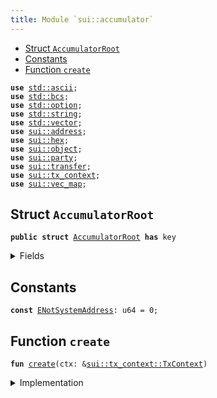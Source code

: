 ```yaml
---
title: Module `sui::accumulator`
---
```




-  [Struct `AccumulatorRoot`](#sui_accumulator_AccumulatorRoot)
-  [Constants](#@Constants_0)
-  [Function `create`](#sui_accumulator_create)


<pre><code><b>use</b> <a href="../std/ascii.md#std_ascii">std::ascii</a>;
<b>use</b> <a href="../std/bcs.md#std_bcs">std::bcs</a>;
<b>use</b> <a href="../std/option.md#std_option">std::option</a>;
<b>use</b> <a href="../std/string.md#std_string">std::string</a>;
<b>use</b> <a href="../std/vector.md#std_vector">std::vector</a>;
<b>use</b> <a href="../sui/address.md#sui_address">sui::address</a>;
<b>use</b> <a href="../sui/hex.md#sui_hex">sui::hex</a>;
<b>use</b> <a href="../sui/object.md#sui_object">sui::object</a>;
<b>use</b> <a href="../sui/party.md#sui_party">sui::party</a>;
<b>use</b> <a href="../sui/transfer.md#sui_transfer">sui::transfer</a>;
<b>use</b> <a href="../sui/tx_context.md#sui_tx_context">sui::tx_context</a>;
<b>use</b> <a href="../sui/vec_map.md#sui_vec_map">sui::vec_map</a>;
</code></pre>



<a name="sui_accumulator_AccumulatorRoot"></a>

## Struct `AccumulatorRoot`



<pre><code><b>public</b> <b>struct</b> <a href="../sui/accumulator.md#sui_accumulator_AccumulatorRoot">AccumulatorRoot</a> <b>has</b> key
</code></pre>



<details>
<summary>Fields</summary>


<dl>
<dt>
<code>id: <a href="../sui/object.md#sui_object_UID">sui::object::UID</a></code>
</dt>
<dd>
</dd>
</dl>


</details>

<a name="@Constants_0"></a>

## Constants


<a name="sui_accumulator_ENotSystemAddress"></a>



<pre><code><b>const</b> <a href="../sui/accumulator.md#sui_accumulator_ENotSystemAddress">ENotSystemAddress</a>: u64 = 0;
</code></pre>



<a name="sui_accumulator_create"></a>

## Function `create`



<pre><code><b>fun</b> <a href="../sui/accumulator.md#sui_accumulator_create">create</a>(ctx: &<a href="../sui/tx_context.md#sui_tx_context_TxContext">sui::tx_context::TxContext</a>)
</code></pre>



<details>
<summary>Implementation</summary>


<pre><code><b>fun</b> <a href="../sui/accumulator.md#sui_accumulator_create">create</a>(ctx: &TxContext) {
    <b>assert</b>!(ctx.sender() == @0x0, <a href="../sui/accumulator.md#sui_accumulator_ENotSystemAddress">ENotSystemAddress</a>);
    <a href="../sui/transfer.md#sui_transfer_share_object">transfer::share_object</a>(<a href="../sui/accumulator.md#sui_accumulator_AccumulatorRoot">AccumulatorRoot</a> {
        id: <a href="../sui/object.md#sui_object_sui_accumulator_root_object_id">object::sui_accumulator_root_object_id</a>(),
    })
}
</code></pre>



</details>
